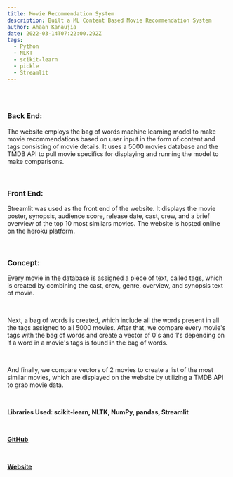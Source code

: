 ```yaml
---
title: Movie Recommendation System
description: Built a ML Content Based Movie Recommendation System
author: Ahaan Kanaujia
date: 2022-03-14T07:22:00.292Z
tags:
  - Python
  - NLKT
  - scikit-learn
  - pickle
  - Streamlit
---
```

### <br>

### Back End:

The website employs the bag of words machine learning model to make movie recommendations based on user input in the form of content and tags consisting of movie details. It uses a 5000 movies database and the TMDB API to pull movie specifics for displaying and running the model to make comparisons. 

<br>

### Front End:

Streamlit was used as the front end of the website. It displays the movie poster, synopsis, audience score, release date, cast, crew, and a brief overview of the top 10 most similars movies. The website is hosted online on the heroku platform.

<br>

### Concept:

Every movie in the database is assigned a piece of text, called tags, which is created by combining the cast, crew, genre, overview, and synopsis text of movie. 

<br>

Next, a bag of words is created, which include all the words present in all the tags assigned to all 5000 movies. After that, we compare every movie's tags with the bag of words and create a vector of 0's and 1's depending on if a word in a movie's tags is found in the bag of words. 

<br>

And finally, we compare vectors of 2 movies to create a list of the most similar movies, which are displayed on the website by utilizing a TMDB API to grab movie data. 

<br>

**Libraries Used: scikit-learn, NLTK, NumPy, pandas, Streamlit**

**<br>**

<strong><u>[GitHub](https://github.com/AhaanKanaujia/Movie-Recommendation-System)

<br>

<strong><u>[Website](https://movies-rec-system-ahaank.herokuapp.com/)